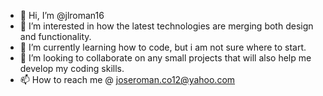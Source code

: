 - 👋 Hi, I’m @jlroman16
- 👀 I’m interested in how the latest technologies are merging both design and functionality. 
- 🌱 I’m currently learning how to code, but i am not sure where to start. 
- 💞️ I’m looking to collaborate on any small projects that will also help me develop my coding skills. 
- 📫 How to reach me @ joseroman.co12@yahoo.com

<!---
jlroman16/jlroman16 is a ✨ special ✨ repository because its `README.md` (this file) appears on your GitHub profile.
You can click the Preview link to take a look at your changes.
--->
